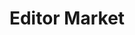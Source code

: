 ---
title: "Editor Market"
url: /ciudad-autonoma-de-buenos-aires/editor-market/
shop: grandes almacenes
---